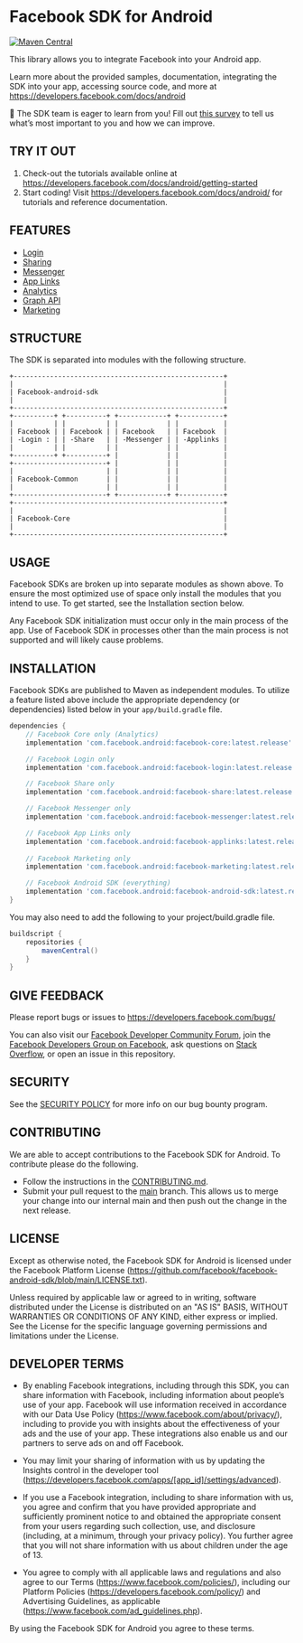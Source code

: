 Facebook SDK for Android
========================
[![Maven Central](https://maven-badges.herokuapp.com/maven-central/com.facebook.android/facebook-android-sdk/badge.svg?style=flat)](https://maven-badges.herokuapp.com/maven-central/com.facebook.android/facebook-android-sdk)

This library allows you to integrate Facebook into your Android app.

Learn more about the provided samples, documentation, integrating the SDK into your app, accessing
source code, and more at https://developers.facebook.com/docs/android

:wave: The SDK team is eager to learn from you! Fill
out [this survey](https://facebook.co1.qualtrics.com/jfe/form/SV_2hJ13Imkq1YF9Sm?TrackID=GitHub) to
tell us what’s most important to you and how we can improve.

TRY IT OUT
----------

1. Check-out the tutorials available online
   at https://developers.facebook.com/docs/android/getting-started
2. Start coding! Visit https://developers.facebook.com/docs/android/ for tutorials and reference
   documentation.

FEATURES
--------

* [Login](https://developers.facebook.com/docs/facebook-login)
* [Sharing](https://developers.facebook.com/docs/sharing)
* [Messenger](https://developers.facebook.com/docs/messenger-expressions)
* [App Links](https://developers.facebook.com/docs/applinks)
* [Analytics](https://developers.facebook.com/docs/analytics)
* [Graph API](https://developers.facebook.com/docs/android/graph)
* [Marketing](https://developers.facebook.com/docs/app-events/marketing-kit)

STRUCTURE
---------
The SDK is separated into modules with the following structure.

    +----------------------------------------------------+
    |                                                    |
    | Facebook-android-sdk                               |
    |                                                    |
    +----------------------------------------------------+
    +----------+ +----------+ +------------+ +-----------+
    |          | |          | |            | |           |
    | Facebook | | Facebook | | Facebook   | | Facebook  |
    | -Login : | | -Share   | | -Messenger | | -Applinks |
    |          | |          | |            | |           |
    +----------+ +----------+ |            | |           |
    +-----------------------+ |            | |           |
    |                       | |            | |           |
    | Facebook-Common       | |            | |           |
    |                       | |            | |           |
    +-----------------------+ +------------+ +-----------+
    +----------------------------------------------------+
    |                                                    |
    | Facebook-Core                                      |
    |                                                    |
    +----------------------------------------------------+

USAGE
-----
Facebook SDKs are broken up into separate modules as shown above. To ensure the most optimized use
of
space only install the modules that you intend to use. To get started, see the Installation section
below.

Any Facebook SDK initialization must occur only in the main process of the app. Use of Facebook SDK
in processes other than the main  process is not supported and will likely cause problems.


INSTALLATION
------------
Facebook SDKs are published to Maven as independent modules. To utilize a feature listed above
include the appropriate dependency (or dependencies) listed below in your `app/build.gradle` file.

```gradle
dependencies {
    // Facebook Core only (Analytics)
    implementation 'com.facebook.android:facebook-core:latest.release'

    // Facebook Login only
    implementation 'com.facebook.android:facebook-login:latest.release'

    // Facebook Share only
    implementation 'com.facebook.android:facebook-share:latest.release'

    // Facebook Messenger only
    implementation 'com.facebook.android:facebook-messenger:latest.release'

    // Facebook App Links only
    implementation 'com.facebook.android:facebook-applinks:latest.release'
    
    // Facebook Marketing only
    implementation 'com.facebook.android:facebook-marketing:latest.release'

    // Facebook Android SDK (everything)
    implementation 'com.facebook.android:facebook-android-sdk:latest.release'
}
```

You may also need to add the following to your project/build.gradle file.

```gradle
buildscript {
    repositories {
        mavenCentral()
    }
}
```

GIVE FEEDBACK
-------------
Please report bugs or issues to https://developers.facebook.com/bugs/

You can also visit
our [Facebook Developer Community Forum](https://developers.facebook.com/community/),
join the [Facebook Developers Group on Facebook](https://www.facebook.com/groups/fbdevelopers/),
ask questions on [Stack Overflow](http://facebook.stackoverflow.com),
or open an issue in this repository.

SECURITY
--------
See the [SECURITY POLICY](SECURITY.md) for more info on our bug bounty program.

CONTRIBUTING
-------------
We are able to accept contributions to the Facebook SDK for Android. To contribute please do the
following.

- Follow the instructions in
  the [CONTRIBUTING.md](https://github.com/facebook/facebook-android-sdk/blob/main/CONTRIBUTING.md).
- Submit your pull request to the [main](https://github.com/facebook/facebook-android-sdk/tree/main)
  branch. This allows us to merge your change into our internal main and then push out the change in
  the next release.

LICENSE
-------
Except as otherwise noted, the Facebook SDK for Android is licensed under the Facebook Platform
License (https://github.com/facebook/facebook-android-sdk/blob/main/LICENSE.txt).

Unless required by applicable law or agreed to in writing, software distributed under the License is
distributed on an "AS IS" BASIS, WITHOUT WARRANTIES OR CONDITIONS OF ANY KIND, either express or
implied. See the License for the specific language governing permissions and limitations under the
License.

DEVELOPER TERMS
---------------

- By enabling Facebook integrations, including through this SDK, you can share information with
  Facebook, including information about people’s use of your app. Facebook will use information
  received in accordance with our Data Use Policy (https://www.facebook.com/about/privacy/),
  including to provide you with insights about the effectiveness of your ads and the use of your
  app. These integrations also enable us and our partners to serve ads on and off Facebook.

- You may limit your sharing of information with us by updating the Insights control in the
  developer tool (https://developers.facebook.com/apps/[app_id]/settings/advanced).

- If you use a Facebook integration, including to share information with us, you agree and confirm
  that you have provided appropriate and sufficiently prominent notice to and obtained the
  appropriate consent from your users regarding such collection, use, and disclosure (including, at
  a minimum, through your privacy policy). You further agree that you will not share information
  with us about children under the age of 13.

- You agree to comply with all applicable laws and regulations and also agree to our
  Terms (https://www.facebook.com/policies/), including our Platform
  Policies (https://developers.facebook.com/policy/) and Advertising Guidelines, as
  applicable (https://www.facebook.com/ad_guidelines.php).

By using the Facebook SDK for Android you agree to these terms.
